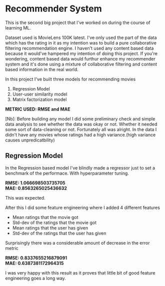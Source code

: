 # Recommender System

This is the second big project that I've worked on during the course of learning ML.

Dataset used is MovieLens 100K latest. I've only used the part of the data which has the rating in it as my intention was to build a pure collaborative filtering recommendation engine. I haven't used any content based data because it would've hampered my intention of doing this project. If you're wondering, content based data would furthur enhance my recommender system and it's done using a mixture of collaborative filtering and content based information in the real world.

In this project I've built three models for recommending movies 
1. Regression Model
2. User-user similarity model
3. Matrix factorization model

**METRIC USED: RMSE and MAE**

[Nb]: Before building any model I did some preliminary check and simple data analysis to see whether the data was okay or not. Whether it needed some sort of data-cleaning or not. Fortunately all was alright. In the data I didn't have any movies whose ratings had a high variance.(high variance causes unpredicatbility)

## Regression Model
In the Regression based model I've blindly made a regressor just to set a benchmark of the performace. With hyperparameter tuning. 

**RMSE: 1.066698503735705 <br>
MAE: 0.8563265025436632**

This was expected.

After this I did some feature engineering where I added 4 different features
* Mean ratings that the movie got
* Std-dev of the ratings that the movie got
* Mean ratings that the user has given
* Std-dev of the ratings that the user has given

Surprisingly there was a considerable amount of decrease in the error metric

**RMSE: 0.8337655216879091 <br>
MAE: 0.6387381172964315**

I was very happy with this result as it proves that little bit of good feature engineering goes a long way.
